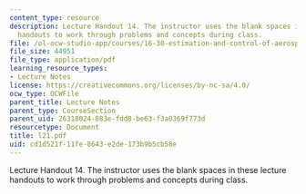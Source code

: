```yaml
---
content_type: resource
description: Lecture Handout 14. The instructor uses the blank spaces in these lecture
  handouts to work through problems and concepts during class.
file: /ol-ocw-studio-app/courses/16-30-estimation-and-control-of-aerospace-systems-spring-2004/cd1d521f11fe8643e2de173b9b5cb58e_l21.pdf
file_size: 44951
file_type: application/pdf
learning_resource_types:
- Lecture Notes
license: https://creativecommons.org/licenses/by-nc-sa/4.0/
ocw_type: OCWFile
parent_title: Lecture Notes
parent_type: CourseSection
parent_uid: 26318024-883e-fdd8-be63-f3a0369f773d
resourcetype: Document
title: l21.pdf
uid: cd1d521f-11fe-8643-e2de-173b9b5cb58e
---
```

Lecture Handout 14. The instructor uses the blank spaces in these lecture handouts to work through problems and concepts during class.
